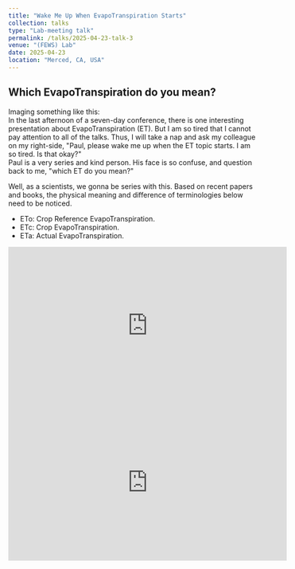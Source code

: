 ```yaml
---
title: "Wake Me Up When EvapoTranspiration Starts"
collection: talks
type: "Lab-meeting talk"
permalink: /talks/2025-04-23-talk-3
venue: "(FEWS) Lab"
date: 2025-04-23
location: "Merced, CA, USA"
---
```


Which EvapoTranspiration do you mean?
------
Imaging something like this:<br>
In the last afternoon of a seven-day conference, there is one interesting presentation about EvapoTranspiration (ET). But I am so tired that I cannot pay attention to all of the talks. Thus, I will take a nap and ask my colleague on my right-side, "Paul, please wake me up when the ET topic starts. I am so tired. Is that okay?"<br>
Paul is a very series and kind person. His face is so confuse, and question back to me, "which ET do you mean?"<br>

Well, as a scientists, we gonna be series with this. Based on recent papers and books, the physical meaning and difference of terminologies below need to be noticed.
- ETo: Crop Reference EvapoTranspiration.
- ETc: Crop EvapoTranspiration.
- ETa: Actual EvapoTranspiration.

<div align="center">
  <iframe width="560" height="315" src="https://www.youtube.com/watch?v=Q8F1_kqp568&t=1s" 
    title="YouTube video player" frameborder="0" 
    allow="accelerometer; autoplay; clipboard-write; encrypted-media; gyroscope; picture-in-picture; web-share" 
    allowfullscreen></iframe>
</div>

<div align="center">
  <iframe width="560" height="315" src="https://www.youtube.com/watch?v=T-7OO30qA0o" 
    title="YouTube video player" frameborder="0" 
    allow="accelerometer; autoplay; clipboard-write; encrypted-media; gyroscope; picture-in-picture; web-share" 
    allowfullscreen></iframe>
</div>